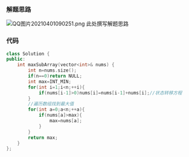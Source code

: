 ### 解题思路
![QQ图片20210401090251.png](https://pic.leetcode-cn.com/1617239025-wEzWWl-QQ%E5%9B%BE%E7%89%8720210401090251.png)
此处撰写解题思路

### 代码

```cpp
class Solution {
public:
    int maxSubArray(vector<int>& nums) {
        int n=nums.size();
        if(n==0)return NULL;
        int max=INT_MIN;
        for(int i=1;i<n;++i){
            if(nums[i-1]>0)nums[i]=nums[i-1]+nums[i];//状态转移方程
        }
        //遍历数组找到最大值
        for(int a=0;a<n;++a){
            if(nums[a]>max){
                max=nums[a];
            }
        }
        return max;
    }
};
```